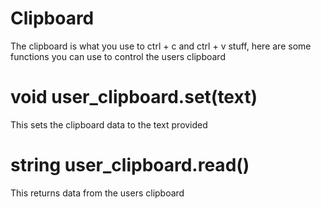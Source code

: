 # Clipboard
The clipboard is what you use to ctrl + c and ctrl + v stuff, here are some functions you can use to control the users clipboard

# void user_clipboard.set(text)
This sets the clipboard data to the text provided

# string user_clipboard.read()
This returns data from the users clipboard
